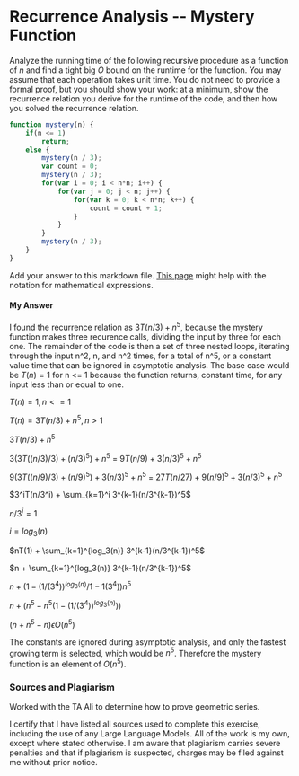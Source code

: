 # Recurrence Analysis -- Mystery Function

Analyze the running time of the following recursive procedure as a function of
$n$ and find a tight big $O$ bound on the runtime for the function. You may
assume that each operation takes unit time. You do not need to provide a formal
proof, but you should show your work: at a minimum, show the recurrence relation
you derive for the runtime of the code, and then how you solved the recurrence
relation.

```javascript
function mystery(n) {
    if(n <= 1)
        return;
    else {
        mystery(n / 3);
        var count = 0;
        mystery(n / 3);
        for(var i = 0; i < n*n; i++) {
            for(var j = 0; j < n; j++) {
                for(var k = 0; k < n*n; k++) {
                    count = count + 1;
                }
            }
        }
        mystery(n / 3);
    }
}
```

Add your answer to this markdown file. [This
page](https://docs.github.com/en/get-started/writing-on-github/working-with-advanced-formatting/writing-mathematical-expressions)
might help with the notation for mathematical expressions.

#### My Answer

I found the recurrence relation as $3T(n/3) + n^5$, because the mystery function makes three recurence calls, dividing the input by three for each one. The remainder of the code is then a set of three nested loops, iterating through the input n^2, n, and n^2 times, for a total of n^5, or a constant value time that can be ignored in asymptotic analysis. The base case would be $T(n)=1$ for n <= 1 because the function returns, constant time, for any input less than or equal to one. 

$T(n) = 1,  n <= 1$

$T(n) = 3T(n/3) + n^5,  n > 1$

$3T(n/3) + n^5$

$3(3T((n/3)/3) + (n/3)^5) + n^5$ = $9T(n/9) + 3(n/3)^5 + n^5$

$9(3T((n/9)/3) + (n/9)^5) + 3(n/3)^5 + n^5$ = $27T(n/27) + 9(n/9)^5 + 3(n/3)^5 + n^5$

$3^iT(n/3^i) +  \sum_{k=1}^i 3^{k-1}(n/3^{k-1})^5$

$n/3^i = 1$

$i = log_3(n)$

$nT(1) + \sum_{k=1}^{log_3(n)} 3^{k-1}(n/3^{k-1})^5$

$n + \sum_{k=1}^{log_3(n)} 3^{k-1}(n/3^{k-1})^5$ 

$n + (1 - (1/(3^4))^{log_3(n)} / 1 - 1 (3^4))n^5$

$n + (n^5 - n^5(1 - (1/(3^4))^{log_3(n)}))$

$(n + n^5 - n) \epsilon O(n^5)$

The constants are ignored during asymptotic analysis, and only the fastest growing term is selected, which would be $n^5$. Therefore the mystery function is an element of $O(n^5)$. 

### Sources and Plagiarism 

Worked with the TA Ali to determine how to prove geometric series. 

I certify that I have listed all sources used to complete this exercise, including the use of any Large Language Models. All of the work is my own, except where stated otherwise. I am aware that plagiarism carries severe penalties and that if plagiarism is suspected, charges may be filed against me without prior notice.

